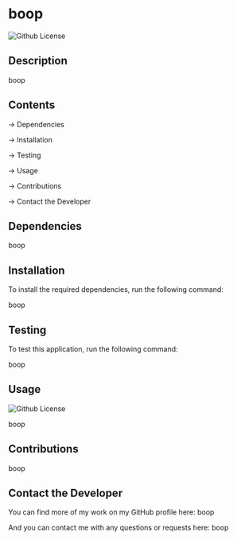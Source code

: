 # boop
  ![Github License](https://img.shields.io/badge/license-MIT-red.svg)

## Description

boop

## Contents

-> Dependencies

-> Installation

-> Testing

-> Usage

-> Contributions

-> Contact the Developer

## Dependencies

boop

## Installation

To install the required dependencies, run the following command:

boop

## Testing

To test this application, run the following command:

boop

## Usage

![Github License](https://img.shields.io/badge/license-MIT-red.svg)

boop

## Contributions

boop

## Contact the Developer

You can find more of my work on my GitHub profile here: boop

And you can contact me with any questions or requests here: boop
